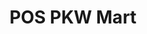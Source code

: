 ---
layout: "~/layouts/project.astro"
title : "POS PKW Mart"
about : "โปรแกรมที่ใช้สำหรับการขายสินค้าและจัดการสต็อกสินค้าต่างๆภายในร้านค้าของโรงเรียนภูเก็ตวิทยาลัย"
features : [
 "คิดเงิน คำนวณเงินทอน พิมพ์ใบเสร็จ",
  "ยกเลิกใบเสร็จ",
  "สรุปยอดขายที่ขายได้ทั้งหมด",
  "จัดการสต็อกสินค้า"
]
stacks : [
  "reactjs",
  "firebase"
]
repositories : ["https://github.com/SornchaiTheDev/PhuketInstantPrint"]
---